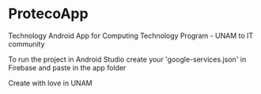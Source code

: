 # ProtecoApp
Technology Android App for Computing Technology Program - UNAM to IT community

To run the project in Android Studio create your 'google-services.json' in Firebase and paste in the app folder

Create with love in UNAM
